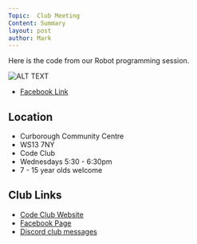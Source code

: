```yaml
---
Topic:  Club Meeting
Content: Summary
layout: post
author: Mark
---
```

Here is the code from our Robot programming session.

![ALT TEXT](https://scontent.fbhx6-1.fna.fbcdn.net/v/t1.6435-9/73204606_2330616023732151_3703151816570044416_n.png?stp=dst-png_p720x720&_nc_cat=103&ccb=1-7&_nc_sid=730e14&_nc_ohc=shKD6SzW-9cAX88ES92&_nc_ht=scontent.fbhx6-1.fna&edm=AKK4YLsEAAAA&oh=00_AfDVB8-9Ir5spa30eKOnrYV_zklV5JN3W1G9DH0_6dma7A&oe=654E245E)

* [Facebook Link](https://www.facebook.com/1481985248595237/posts/2330617700398650/)

## Location

* Curborough Community Centre
* WS13 7NY
* Code Club
* Wednesdays 5:30 - 6:30pm
* 7 - 15 year olds welcome

## Club Links

* [Code Club Website](https://lichfield-code-club.github.io/)
* [Facebook Page](https://www.facebook.com/LichfieldCoders)
* [Discord club messages](https://discord.gg/szz6xGK)
